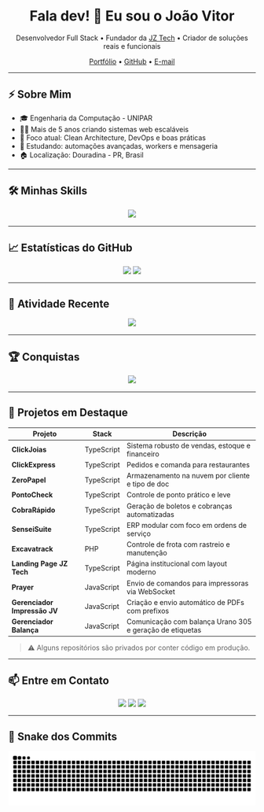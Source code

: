 <h1 align="center">Fala dev! 👋 Eu sou o João Vitor</h1>

<p align="center">
  Desenvolvedor Full Stack • Fundador da <a href="https://jztech.com.br">JZ Tech</a> • Criador de soluções reais e funcionais
</p>

<p align="center">
  <a href="https://joaosn.jztech.com.br">Portfólio</a> •
  <a href="https://github.com/joaosn">GitHub</a> •
  <a href="mailto:jv.zyzz.legado@gmail.com">E-mail</a>
</p>

---

## ⚡ Sobre Mim

- 🎓 Engenharia da Computação - UNIPAR  
- 👨‍💻 Mais de 5 anos criando sistemas web escaláveis  
- 🧠 Foco atual: Clean Architecture, DevOps e boas práticas  
- 🌱 Estudando: automações avançadas, workers e mensageria  
- 🏠 Localização: Douradina - PR, Brasil

---

## 🛠️ Minhas Skills

<p align="center">
  <img src="https://skillicons.dev/icons?i=html,css,js,ts,react,php,mysql,tailwind,docker,linux,git,electron,vscode,nodejs" />
</p>

---

## 📈 Estatísticas do GitHub

<p align="center">
  <img src="https://github-readme-stats.vercel.app/api?username=joaosn&show_icons=true&theme=tokyonight&count_private=true" height="180"/>
  <img src="https://github-readme-stats.vercel.app/api/top-langs/?username=joaosn&layout=compact&theme=tokyonight" height="180"/>
</p>

---

## 🔄 Atividade Recente

<p align="center">
  <img src="https://github-readme-activity-graph.cyclic.app/graph?username=joaosn&theme=react-dark&area=true&hide_border=true" />
</p>

---

## 🏆 Conquistas

<p align="center">
  <img src="https://github-profile-trophy.vercel.app/?username=joaosn&theme=gruvbox&margin-w=15&no-frame=true" />
</p>

---

## 🚀 Projetos em Destaque

| Projeto | Stack | Descrição |
|--------|--------|-----------|
| **ClickJoias** | TypeScript | Sistema robusto de vendas, estoque e financeiro |
| **ClickExpress** | TypeScript | Pedidos e comanda para restaurantes |
| **ZeroPapel** | TypeScript | Armazenamento na nuvem por cliente e tipo de doc |
| **PontoCheck** | TypeScript | Controle de ponto prático e leve |
| **CobraRápido** | TypeScript | Geração de boletos e cobranças automatizadas |
| **SenseiSuite** | TypeScript | ERP modular com foco em ordens de serviço |
| **Excavatrack** | PHP | Controle de frota com rastreio e manutenção |
| **Landing Page JZ Tech** | TypeScript | Página institucional com layout moderno |
| **Prayer** | JavaScript | Envio de comandos para impressoras via WebSocket |
| **Gerenciador Impressão JV** | JavaScript | Criação e envio automático de PDFs com prefixos |
| **Gerenciador Balança** | JavaScript | Comunicação com balança Urano 305 e geração de etiquetas |

> ⚠️ Alguns repositórios são privados por conter código em produção.

---

## 📫 Entre em Contato

<p align="center">
  <a href="mailto:jv.zyzz.legado@gmail.com"><img src="https://img.shields.io/badge/-Gmail-D14836?style=for-the-badge&logo=gmail&logoColor=white"/></a>
  <a href="https://linkedin.com/in/seu-perfil"><img src="https://img.shields.io/badge/-LinkedIn-0077B5?style=for-the-badge&logo=linkedin&logoColor=white"/></a>
  <a href="https://joaosn.jztech.com.br"><img src="https://img.shields.io/badge/Portfólio-000?style=for-the-badge&logo=About.me&logoColor=white"/></a>
</p>

---

## 🐍 Snake dos Commits

<p align="center">
  <img src="https://github.com/joaosn/joaosn/raw/output/github-contribution-grid-snake.svg" alt="snake animation" />
</p>
